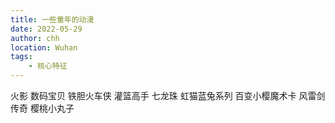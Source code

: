 ```yaml
---
title: 一些童年的动漫
date: 2022-05-29
author: chh
location: Wuhan
tags:
    - 核心特征
---
```


火影
数码宝贝
铁胆火车侠
灌篮高手
七龙珠
虹猫蓝兔系列
百变小樱魔术卡
风雷剑传奇
樱桃小丸子